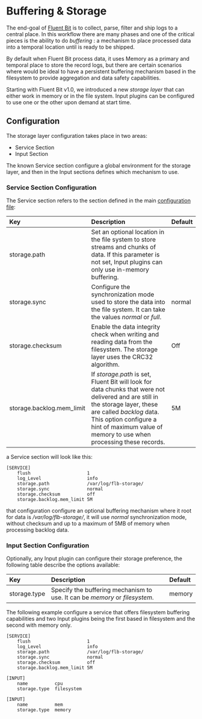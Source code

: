 # Buffering & Storage

The end-goal of [Fluent Bit](https://fluentbit.io) is to collect, parse, filter and ship logs to a central place. In this workflow there are many phases and one of the critical pieces is the ability to do _buffering_ : a mechanism to place processed data into a temporal location until is ready to be shipped.

By default when Fluent Bit process data, it uses Memory as a primary and temporal place to store the record logs, but there are certain scenarios where would be ideal to have a persistent buffering mechanism based in the filesystem to provide aggregation and data safety capabilities.

Starting with Fluent Bit v1.0, we introduced a new _storage layer_ that can either work in memory or in the file system. Input plugins can be configured to use one or the other upon demand at start time.

## Configuration

The storage layer configuration takes place in two areas:

* Service Section
* Input Section

The known Service section configure a global environment for the storage layer, and then in the Input sections defines which mechanism to use.

### Service Section Configuration

The Service section refers to the section defined in the main [configuration file](configuring-fluent-bit/configuration-file.md):

| Key | Description | Default |
| :--- | :--- | :--- |
| storage.path | Set an optional location in the file system to store streams and chunks of data. If this parameter is not set, Input plugins can only use in-memory buffering. |  |
| storage.sync | Configure the synchronization mode used to store the data into the file system. It can take the values _normal_ or _full_. | normal |
| storage.checksum | Enable the data integrity check when writing and reading data from the filesystem. The storage layer uses the CRC32 algorithm. | Off |
| storage.backlog.mem\_limit | If _storage.path_ is set, Fluent Bit will look for data chunks that were not delivered and are still in the storage layer, these are called _backlog_ data. This option configure a hint of maximum value of memory to use when processing these records. | 5M |

a Service section will look like this:

```text
[SERVICE]
    flush                     1
    log_Level                 info
    storage.path              /var/log/flb-storage/
    storage.sync              normal
    storage.checksum          off
    storage.backlog.mem_limit 5M
```

that configuration configure an optional buffering mechanism where it root for data is _/var/log/flb-storage/_, it will use _normal_ synchronization mode, without checksum and up to a maximum of 5MB of memory when processing backlog data.

### Input Section Configuration

Optionally, any Input plugin can configure their storage preference, the following table describe the options available:

| Key | Description | Default |
| :--- | :--- | :--- |
| storage.type | Specify the buffering mechanism to use. It can be _memory_ or _filesystem_. | memory |

The following example configure a service that offers filesystem buffering capabilities and two Input plugins being the first based in filesystem and the second with memory only.

```text
[SERVICE]
    flush                     1
    log_Level                 info
    storage.path              /var/log/flb-storage/
    storage.sync              normal
    storage.checksum          off
    storage.backlog.mem_limit 5M

[INPUT]
    name          cpu
    storage.type  filesystem

[INPUT]
    name          mem
    storage.type  memory
```

